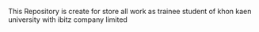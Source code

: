 This Repository is create for store all work as trainee student of khon kaen university with ibitz company limited

